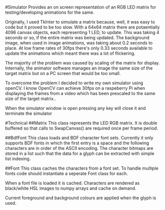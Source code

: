#Simulator
Provides an on screen representation of an RGB LED matrix for testing/developing animations for the same.

Originally, I used TkInter to simulate a matrix because, well, it was easy to code but it proved to be too slow. With a 64x64 matrix there are potaentially 4096 canvas objects, each representing 1 LED, to update. This was taking 4 seconds or so, if the entire matrix was being updated. The background image, when used in image animations, was taking about 0.2 seconds to place. At low frame rates of 30fps there's only 0.33 seconds available to update the animations which meant there was a lot of flickering.

The majority of the problem was caused by scaling of the matrix for display. Internally, the animator software manages an image the same size of the target matrix but on a PC screen that would be too small.

To overcome the problem I decided to write my own simulator using openCV. I know OpenCV can achieve 30fps on a raspeberry Pi when displaying the frames from a video which has been prescaled to the same size of the target matrix.. 

When the simulator window is open pressing any key will close it and terminate the simulator

#Technical
##Matrix
This class represents the LED RGB matrix. It is double buffered so that calls to SwapCanvas() are required once per frame period.

##BdfFont
This class loads and BDF character font sets. Currently it only supports BDF fonts in which the first entry is a space and the following characters are in order of the ASCII encoding. The character bitmaps are stored in a list such that the data for a glyph can be extracted with simple list indexing.

##Font
This class caches the characters from a font set. To handle multiple fonts code should instantiate a seperate Font class for each.

When a font file is loaded it is cached. Characters are rendered as black/white HSL images to numpy arrays and cache on demand.

Current foreground and background colours are applied when the glyph is used.